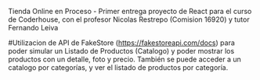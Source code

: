 Tienda Online en Proceso - Primer entrega proyecto de React para el curso de Coderhouse, 
con el profesor Nicolas Restrepo (Comision 16920) y tutor Fernando Leiva

#Utilizacion de API de FakeStore (https://fakestoreapi.com/docs)
para poder simular un Listado de Productos (Catalogo) y poder mostrar los productos con un detalle, foto y precio. 
También se puede acceder a un catalogo por categorías, y ver el listado de productos por categoría. 


